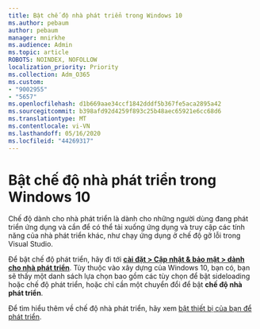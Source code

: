 ```yaml
---
title: Bật chế độ nhà phát triển trong Windows 10
ms.author: pebaum
author: pebaum
manager: mnirkhe
ms.audience: Admin
ms.topic: article
ROBOTS: NOINDEX, NOFOLLOW
localization_priority: Priority
ms.collection: Adm_O365
ms.custom:
- "9002955"
- "5657"
ms.openlocfilehash: d1b669aae34ccf1842dddf5b367fe5aca2895a42
ms.sourcegitcommit: b398afd92d4259f893c25b48aec65921e6cc68d6
ms.translationtype: MT
ms.contentlocale: vi-VN
ms.lasthandoff: 05/16/2020
ms.locfileid: "44269317"
---
```

# <a name="enable-developer-mode-in-windows-10"></a>Bật chế độ nhà phát triển trong Windows 10

Chế độ dành cho nhà phát triển là dành cho những người dùng đang phát triển ứng dụng và cần để có thể tải xuống ứng dụng và truy cập các tính năng của nhà phát triển khác, như chạy ứng dụng ở chế độ gỡ lỗi trong Visual Studio.

Để bật chế độ phát triển, hãy đi tới **[cài đặt > Cập nhật & bảo mật > dành cho nhà phát triển](ms-settings:developers?activationSource=GetHelp)**. Tùy thuộc vào xây dựng của Windows 10, bạn có, bạn sẽ thấy một danh sách lựa chọn bao gồm các tùy chọn để bật sideloading hoặc chế độ phát triển, hoặc chỉ cần một chuyển đổi để bật **chế độ nhà phát triển**.

Để tìm hiểu thêm về chế độ nhà phát triển, hãy xem [bật thiết bị của bạn để phát triển](https://docs.microsoft.com/windows/uwp/get-started/enable-your-device-for-development).

